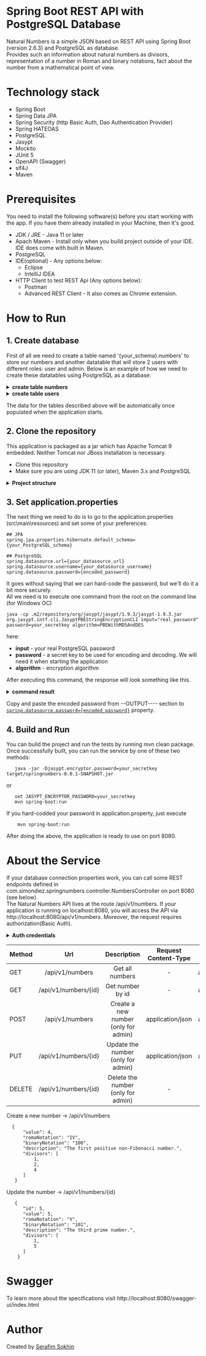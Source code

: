 # Spring Boot REST API  with PostgreSQL Database

Natural Numbers is a simple JSON based on REST API using Spring Boot (version 2.6.3) and PostgreSQL as database.   
Provides such an information about natural numbers as divisors, representation of a number in Roman and binary notations, fact about the number from a mathematical point of view.

# Technology stack
 * Spring Boot
 * Spring Data JPA
 * Spring Security (http Basic Auth, Dao Authentication Provider)
 * Spring HATEOAS
 * PostgreSQL
 * Jasypt
 * Mockito
 * JUnit 5
 * OpenAPI (Swagger)
 * slf4J 
 * Maven
 
# Prerequisites

You need to install the following software(s) before you start working with the app. If you have them already installed in your Machine, then it's good.
    
   * JDK / JRE - Java 11 or later
   * Apach Maven - Install only when you build project outside of your IDE. IDE does come with built in Maven.
   * PostgreSQL
   * IDE(optional) - Any options below:
       * Eclipse
       * IntelliJ IDEA
   * HTTP Client to test REST Api (Any options below):
       * Postman 
       * Advanced REST Client - It also comes as Chrome extension.
        
# How to Run
## 1. Create database
First of all we need to create a table named '{your_schema}.numbers' to store our numbers and another datatable 
that will store 2 users with different roles: user and admin.
Below is an example of how we need to create these datatables using PostgreSQL as a database:
<details> 
  <summary>
    <strong>create table numbers</strong>
  </summary>
   
```
  CREATE TABLE {your_schema}.numbers (
      id bigserial NOT NULL,
      value bigint NOT NULL,
      binary_notation character varying,
      roma_notation character varying,
      description character varying,
      divisors integer[],
      PRIMARY KEY (id)
  );
```
</details>
<details> 
  <summary>
    <strong>create table users</strong>
  </summary>
   
```
  CREATE TABLE {your_schema}.users
  (
      id bigserial NOT NULL,
      email character varying(255) NOT NULL,
      first_name character varying(50) NOT NULL,
      last_name character varying(100),
      password character varying(255) NOT NULL,
      role character varying(20) NOT NULL DEFAULT 'USER',
      status character varying(20) DEFAULT 'ACTIVE',
      PRIMARY KEY (id),
      UNIQUE (email)
  );
```
</details>

The data for the tables described above will be automatically once populated when the application starts. 

## 2. Clone the repository
This application is packaged as a jar which has Apache Tomcat 9 embedded. Neither Tomcat nor JBoss installation is necessary. 

  *  Clone this repository
  *  Make sure you are using JDK 11 (or later), Maven 3.x and PostgreSQL
   
<details> 
  <summary>
    <strong>Project structure</strong>
  </summary>
   
```
.                                        # main directory project 
+-- java
|   +-- configuration                   # Configuration classes
|   +-- controller                      # Rest controller that handle request/responses
|   +-- entity                          # Define domain models or entities
|   +-- exceptions                      # Define exception handle
|   +-- logging                         # Includes both AOP and logging functionality
|   +-- repository                      # Talks to data source directly, has operations commonly known as CRUD
|   +-- representation                  # Class(-es) for convert types into a RepresentationModel
|   +-- security                        # Defines classes to support security 
|   +-- service                         # Business logic abstractions
|   +-- NaturalNumbersApplication.java  # App starting point
+-- resources 
|   +-- application.properties          # Configurations files            


+-- test/java                           # main test directory project
|   +-- springnumbers                   # Junit & Mockito testing
|   +-- utility                         # Defines utility classes
```
</details>

## 3. Set application.properties <a id="password"></a>

The next thing we need to do is to go to the application.properties (src\main\resources) and set some of your preferences:

```
## JPA
spring.jpa.properties.hibernate.default_schema={your_PostgreSQL_schema} 

## PostgreSQL
spring.datasource.url={your_datasource_url}
spring.datasource.username={your_datasource_username}
spring.datasource.password={encoded_password}
```
It goes without saying that we can hard-code the password, but we'll do it a bit more securely.  
All we need is to execute one command from the root on the command line (for Windows OC)
```
java -cp .m2/repository/org/jasypt/jasypt/1.9.3/jasypt-1.9.3.jar org.jasypt.intf.cli.JasyptPBEStringEncryptionCLI input="real_password" password=your_secretkey algorithm=PBEWithMD5AndDES
```
here:
 - **input** - your real PostgreSQL password
 - **password** - a secret key to be used for encoding and decoding. We will need it when starting the application 
 - **algorithm** - encryption algorithm  

After executing this command, the response will look something like this. 
<details> 
  <summary>
    <strong>command result</strong>
  </summary>
   
  ```
   ----ENVIRONMENT-----------------

  Runtime: Oracle Corporation Java HotSpot(TM) 64-Bit Server VM 17.0.2+8-LTS-86



  ----ARGUMENTS-------------------

  input: real_password
  password: secretkey
  algorithm: PBEWithMD5AndDES



  ----OUTPUT----------------------

  MFpkNPCU8i4kggSgT3YsgOCTrK7t4Xn0
  ```
</details>

Copy and paste the encoded password from --OUTPUT---- section to [`spring.datasource.password={encoded_password}`](#password) property.

## 4. Build and Run
You can build the project and run the tests by running mvn clean package.    
Once successfully built, you can run the service by one of these two methods:  

  ```
     java -jar -Djasypt.encryptor.password=your_secretkey target/springnumbers-0.0.1-SNAPSHOT.jar
  ```  
    
or

  ```
     set JASYPT_ENCRYPTOR_PASSWORD=your_secretkey
     mvn spring-boot:run
  ```
If you hard-codded your password in application.property, just execute

```
    mvn spring-boot:run
```

After doing the above, the application is ready to use on port 8080.
    
# About the Service
    
If your database connection properties work, you can call some REST endpoints defined in com.simondiez.springnumbers.controller.NumbersController on port 8080 (see below).  
The Natural Numbers API lives at the route /api/v1/numbers. If your application is running on localhost:8080, you will access the API via http://localhost:8080/api/v1/numbers. 
Moreover, the request requires authorization(Basic Auth). 

</details>
<details> 
  <summary>
    <strong>Auth credentials</strong>
  </summary>
   
```
    User - login: user@gmail.com, password: user   
    Admin - login: admin@gmail.com, password: admin 
```
</details>


Method|Url|Description|Request Content-Type|Response Content-Type
:------|:---:|:----------:|:--------------------:|:---------------------:
GET|/api/v1/numbers|Get all numbers|-|application/hal+json
GET|/api/v1/numbers/{id}|Get number by id|-|application/hal+json
POST|/api/v1/numbers|Create a new number (only for admin)|application/json|application/hal+json
PUT|/api/v1/numbers/{id}|Update the number (only for admin)|application/json|application/hal+json
DELETE|/api/v1/numbers/{id}|Delete the number (only for admin)|-|-
       
       
  Create a new number -> /api/v1/numbers  
```
  {
      "value": 4,
      "romaNotation": "IV",
      "binaryNotation": "100",
      "description": "The first positive non-Fibonacci number.",
      "divisors": [
          1,
          2,
          4
      ]
   }
```
   Update the number -> /api/v1/numbers/{id}   
```   
   {
      "id": 5,
      "value": 5,
      "romaNotation": "V",
      "binaryNotation": "101",
      "description": "The third prime number.",
      "divisors": [
          1,
          5
      ]
    }
```
# Swagger
To learn more about the specifications visit http://localhost:8080/swagger-ui/index.html
  
# Author
Created by  <a class="button" href="mailto:chaffeeusa@gmail.com">Serafim Sokhin</a>
